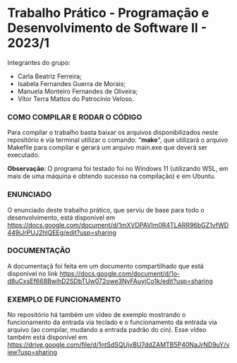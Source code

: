 # Trabalho Prático - Programação e Desenvolvimento de Software II - 2023/1

Integrantes do grupo:  
- Carla Beatriz Ferreira;
- Isabela Fernandes Guerra de Morais;
- Manuela Monteiro Fernandes de Oliveira;
- Vítor Terra Mattos do Patrocínio Veloso.

### COMO COMPILAR E RODAR O CÓDIGO

Para compilar o trabalho basta baixar os arquivos disponibilizados neste repositório e via terminal utilizar o comando: "**make**", que utilizará o arquivo Makefile para compilar e gerará um arquivo main.exe que deverá ser executado.

**Observação**: O programa foi testado foi no Windows 11 (utilizando WSL, em mais de uma máquina e obtendo sucesso na compilação) e em Ubuntu.

### ENUNCIADO

O enunciado deste trabalho prático, que serviu de base para todo o desenvolvimento, está disponível em https://docs.google.com/document/d/1mXVDPAVIm0R4TLARR96bGZ1vfWD449jJrPUJ2hlQEEg/edit?usp=sharing 

### DOCUMENTAÇÃO

A documentaçã foi feita em um documento compartilhado que está disponível no link https://docs.google.com/document/d/1o-d8uCxsEf668BwihD2SDbTUw072owe3NyFAuyjCo1k/edit?usp=sharing

### EXEMPLO DE FUNCIONAMENTO

No repositório há também um vídeo de exemplo mostrando o funcionamento da entrada via teclado e o funcionamento da entrada via arquivo (ao compilar, mudando a entrada padrão do cin). Esse vídeo também está disponível em https://drive.google.com/file/d/1ntSdSQUjvBU7ddZAMTB5P40NaJrND9uY/view?usp=sharing
